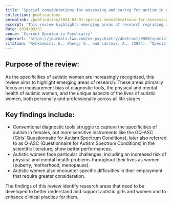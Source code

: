 ```yaml
---
title: "Special considerations for assessing and caring for autism in girls and women."
collection: publications
permalink: /publication/2024-03-01-special-considerations-for-assessing-caring-autism-girls
excerpt: 'This review highlights emerging areas of research regrading autism in females, including, diagnostic tools, physical and mental health, and the unique aspects of the lives of autistic females.'
date: 2024/03/01
venue: 'Current Opinion in Psychiatry'
paperurl: 'https://journals.lww.com/co-psychiatry/abstract/9900/special_considerations_for_assessing_and_caring.96.aspx'
citation: 'Rynkiewicz, A., Zheng; S., and Lacroix, A.. (2024). "Special Considerations for Assessing and Caring for Autism in Girls and Women." <i>Current Opinion in Psychiatry.</i> 10.1097/YCO.0000000000000913. doi: 10.1097/YCO.0000000000000913.'
---
```


## Purpose of the review:
As the specificities of autistic women are increasingly recognized, this review aims to highlight emerging areas of research. These areas primarily focus on measurement bias of diagnostic tools, the physical and mental health of autistic women, and the unique aspects of the lives of autistic women, both personally and professionally across all life stages.

## Key findings include:  
- Conventional diagnostic tools struggle to capture the specificities of autism in females, but more sensitive instruments like the GQ-ASC (Girls’ Questionnaire for Autism Spectrum Conditions), later also referred to as Q-ASC (Questionnaire for Autism Spectrum Conditions) in the scientific literature, show better performances.
- Autistic women face particular challenges, including an increased risk of physical and mental health problems throughout their lives as women (puberty, motherhood, menopause). 
- Autistic women also encounter specific difficulties in their employment that require greater consideration.  

The findings of this review identify research areas that need to be developed to better understand and support autistic girls and women and to enhance clinical practice for them.
